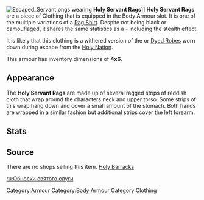 ![](Escaped_Servant.png "Escaped_Servant.png")s wearing **Holy Servant
Rags**\]\] **Holy Servant Rags** are a piece of Clothing that is
equipped in the Body Armour slot. It is one of the multiple variations
of a [Rag Shirt](Rag_Shirt.md "wikilink"). Despite not being black or
camouflaged, it shares the same statistics as a [](Black_Rag_Shirt.md) - including the stealth effect.

It is likely that this clothing is a withered version of the [](Monk_Robe.md) or [Dyed Robes](Dyed_Robes.md "wikilink") worn
down during escape from the [Holy Nation](02%20-%20Projects%20&%20Wikis/Kenshi/Kenshi%20Wiki/Kenshi%20Wiki%20Template/The_Holy_Nation.md "wikilink").

This armour has inventory dimensions of **4x6**.

## Appearance

The **Holy Servant Rags** are made up of several ragged strips of
reddish cloth that wrap around the characters neck and upper torso. Some
strips of this wrap hang down and cover a small amount of the stomach.
Both hands are wrapped in a similar fashion but additional strips cover
the left forearm.

## Stats

## Source

There are no shops selling this item. [Holy
Barracks](Holy_Barracks "wikilink")

[ru:Обноски святого слуги](ru:Обноски_святого_слуги "wikilink")

[Category:Armour](Category:Armour "wikilink") [Category:Body
Armour](Category:Body_Armour "wikilink")
[Category:Clothing](Category:Clothing "wikilink")